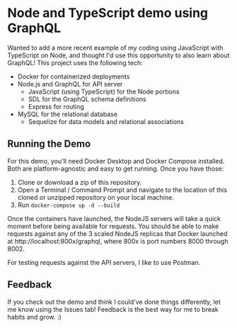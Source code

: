 # Node and TypeScript demo using GraphQL
Wanted to add a more recent example of my coding using JavaScript with TypeScript on Node, and thought I'd use this opportunity to also learn about GraphQL! This project uses the following tech:

- Docker for containerized deployments
- Node.js and GraphQL for API server
  - JavaScript (using TypeScript) for the Node portions
  - SDL for the GraphQL schema definitions
  - Express for routing
- MySQL for the relational database
  - Sequelize for data models and relational associations

## Running the Demo
For this demo, you'll need Docker Desktop and Docker Compose installed. Both are platform-agnostic and easy to get running. Once you have those:

1. Clone or download a zip of this repository.
2. Open a Terminal / Command Prompt and navigate to the location of this cloned or unzipped repository on your local machine.
3. Run `docker-compose up -d --build`

Once the containers have launched, the NodeJS servers will take a quick moment before being available for requests. You should be able to make requests against any of the 3 scaled NodeJS replicas that Docker launched at http://localhost:800x/graphql, where 800x is port numbers 8000 through 8002.

For testing requests against the API servers, I like to use Postman.

## Feedback
If you check out the demo and think I could've done things differently, let me know using the Issues tab! Feedback is the best way for me to break habits and grow. :)